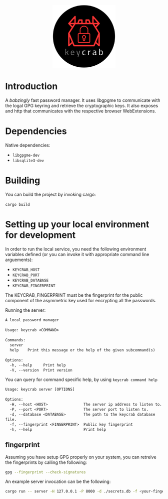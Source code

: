 <p align="center">
    <img style="text-align: center;" height="200" width="200" src="./browser/ff/icons/keycrab-logo.png">
</p>

# Introduction
A _babzingly_ fast password manager. It uses libgpgme to communicate with the logal GPG keyring
and retrieve the cryptographic keys. It also exposes and http that communicates with the respective browser  WebExtensions.


# Dependencies
Native dependencies:
- `libgpgme-dev`
- `libsqlite3-dev`


# Building

You can build the project by invoking cargo:

 `cargo build`

# Setting up your local environment for development

In order to run the local service, you need the following environment variables defined (or you can invoke it with appropriate command line arguements):

- `KEYCRAB_HOST`
- `KEYCRAB_PORT`
- `KEYCRAB_DATABASE`
- `KEYCRAB_FINGERPRINT`

The KEYCRAB_FINGERPRINT must be the fingerprint for the public component of the asymmetric key used for encrypting all the passwords.

Running the server:
```
A local password manager

Usage: keycrab <COMMAND>

Commands:
  server
  help    Print this message or the help of the given subcommand(s)

Options:
  -h, --help     Print help
  -V, --version  Print version
```

You can query for command specific help, by using `keycrab command help`


```
Usage: keycrab server [OPTIONS]

Options:
  -H, --host <HOST>                The server ip address to listen to.
  -P, --port <PORT>                The server port to listen to.
  -d, --database <DATABASE>        The path to the keycrab database file.
  -f, --fingerprint <FINGERPRINT>  Public key fingerprint
  -h, --help                       Print help
```

## fingerprint
Assuming you have setup GPG properly on your system, you can retreive the fingerprints by calling the following:

```bash
gpg --fingerprint --check-signatures
```

An example server invocation can be the following:

```bash
cargo run -- server -H 127.0.0.1 -P 8000 -d ./secrets.db -f <your-fingerprint>
```

